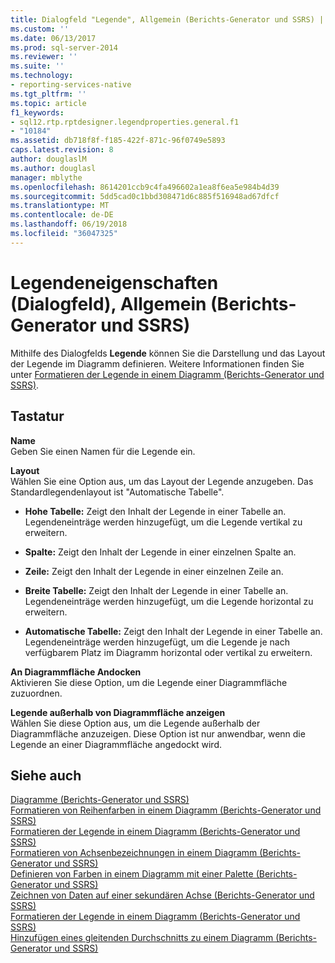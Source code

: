 ```yaml
---
title: Dialogfeld "Legende", Allgemein (Berichts-Generator und SSRS) | Microsoft Docs
ms.custom: ''
ms.date: 06/13/2017
ms.prod: sql-server-2014
ms.reviewer: ''
ms.suite: ''
ms.technology:
- reporting-services-native
ms.tgt_pltfrm: ''
ms.topic: article
f1_keywords:
- sql12.rtp.rptdesigner.legendproperties.general.f1
- "10184"
ms.assetid: db718f8f-f185-422f-871c-96f0749e5893
caps.latest.revision: 8
author: douglaslM
ms.author: douglasl
manager: mblythe
ms.openlocfilehash: 8614201ccb9c4fa496602a1ea8f6ea5e984b4d39
ms.sourcegitcommit: 5dd5cad0c1bbd308471d6c885f516948ad67dfcf
ms.translationtype: MT
ms.contentlocale: de-DE
ms.lasthandoff: 06/19/2018
ms.locfileid: "36047325"
---
```

# <a name="legend-properties-dialog-box-general-report-builder-and-ssrs"></a>Legendeneigenschaften (Dialogfeld), Allgemein (Berichts-Generator und SSRS)
  Mithilfe des Dialogfelds **Legende** können Sie die Darstellung und das Layout der Legende im Diagramm definieren. Weitere Informationen finden Sie unter [Formatieren der Legende in einem Diagramm &#40;Berichts-Generator und SSRS&#41;](report-design/chart-legend-formatting-report-builder.md).  
  
## <a name="options"></a>Tastatur  
 **Name**  
 Geben Sie einen Namen für die Legende ein.  
  
 **Layout**  
 Wählen Sie eine Option aus, um das Layout der Legende anzugeben. Das Standardlegendenlayout ist "Automatische Tabelle".  
  
-   **Hohe Tabelle:** Zeigt den Inhalt der Legende in einer Tabelle an. Legendeneinträge werden hinzugefügt, um die Legende vertikal zu erweitern.  
  
-   **Spalte:** Zeigt den Inhalt der Legende in einer einzelnen Spalte an.  
  
-   **Zeile:** Zeigt den Inhalt der Legende in einer einzelnen Zeile an.  
  
-   **Breite Tabelle:** Zeigt den Inhalt der Legende in einer Tabelle an. Legendeneinträge werden hinzugefügt, um die Legende horizontal zu erweitern.  
  
-   **Automatische Tabelle:** Zeigt den Inhalt der Legende in einer Tabelle an. Legendeneinträge werden hinzugefügt, um die Legende je nach verfügbarem Platz im Diagramm horizontal oder vertikal zu erweitern.  
  
 **An Diagrammfläche Andocken**  
 Aktivieren Sie diese Option, um die Legende einer Diagrammfläche zuzuordnen.  
  
 **Legende außerhalb von Diagrammfläche anzeigen**  
 Wählen Sie diese Option aus, um die Legende außerhalb der Diagrammfläche anzuzeigen. Diese Option ist nur anwendbar, wenn die Legende an einer Diagrammfläche angedockt wird.  
  
## <a name="see-also"></a>Siehe auch  
 [Diagramme &#40;Berichts-Generator und SSRS&#41;](report-design/charts-report-builder-and-ssrs.md)   
 [Formatieren von Reihenfarben in einem Diagramm &#40;Berichts-Generator und SSRS&#41;](report-design/formatting-series-colors-on-a-chart-report-builder-and-ssrs.md)   
 [Formatieren der Legende in einem Diagramm &#40;Berichts-Generator und SSRS&#41;](report-design/chart-legend-formatting-report-builder.md)   
 [Formatieren von Achsenbezeichnungen in einem Diagramm &#40;Berichts-Generator und SSRS&#41;](report-design/formatting-axis-labels-on-a-chart-report-builder-and-ssrs.md)   
 [Definieren von Farben in einem Diagramm mit einer Palette (Berichts-Generator und SSRS)](report-design/define-colors-on-a-chart-using-a-palette-report-builder-and-ssrs.md)   
 [Zeichnen von Daten auf einer sekundären Achse &#40;Berichts-Generator und SSRS&#41;](report-design/plot-data-on-a-secondary-axis-report-builder-and-ssrs.md)   
 [Formatieren der Legende in einem Diagramm &#40;Berichts-Generator und SSRS&#41;](report-design/chart-legend-formatting-report-builder.md)   
 [Hinzufügen eines gleitenden Durchschnitts zu einem Diagramm &#40;Berichts-Generator und SSRS&#41;](report-design/add-a-moving-average-to-a-chart-report-builder-and-ssrs.md)  
  
  